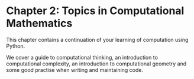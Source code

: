 # Chapter 2: Topics in Computational Mathematics

This chapter contains a continuation of your learning of computation using Python. 

We cover a guide to computational thinking, an introduction to computational complexity, an introduction to computational geometry and some good practise when writing and maintaining code.

```{tableofcontents}
```
